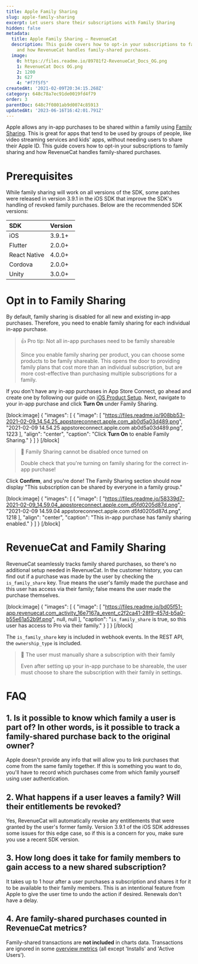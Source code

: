 ```yaml
---
title: Apple Family Sharing
slug: apple-family-sharing
excerpt: Let users share their subscriptions with Family Sharing
hidden: false
metadata:
  title: Apple Family Sharing – RevenueCat
  description: This guide covers how to opt-in your subscriptions to family sharing
    and how RevenueCat handles family-shared purchases.
  image:
    0: https://files.readme.io/89781f2-RevenueCat_Docs_OG.png
    1: RevenueCat Docs OG.png
    2: 1200
    3: 627
    4: "#f7f5f5"
createdAt: '2021-02-09T20:34:15.268Z'
category: 648c78a7ec91de0019fd4f79
order: 3
parentDoc: 648c7f0801ab9d0074c85913
updatedAt: '2023-06-16T16:42:01.791Z'
---
```

Apple allows any in-app purchases to be shared within a family using [Family Sharing](https://developer.apple.com/documentation/storekit/in-app_purchase/supporting_family_sharing_in_your_app). This is great for apps that tend to be used by groups of people, like video streaming services and kids' apps, without needing users to share their Apple ID. This guide covers how to opt-in your subscriptions to family sharing and how RevenueCat handles family-shared purchases.

# Prerequisites

While family sharing will work on all versions of the SDK, some patches were released in version 3.9.1 in the iOS SDK that improve the SDK's handling of revoked family purchases. Below are the recommended SDK versions:

| SDK          | Version |
| :----------- | :------ |
| iOS          | 3.9.1+  |
| Flutter      | 2.0.0+  |
| React Native | 4.0.0+  |
| Cordova      | 2.0.0+  |
| Unity        | 3.0.0+  |

# Opt in to Family Sharing

By default, family sharing is disabled for all new and existing in-app purchases. Therefore, you need to enable family sharing for each individual in-app purchase.

> 👍 Pro tip: Not all in-app purchases need to be family shareable
> 
> Since you enable family sharing per product, you can choose some products to be family shareable. This opens the door to providing family plans that cost more than an individual subscription, but are more cost-effective than purchasing multiple subscriptions for a family.

If you don't have any in-app purchases in App Store Connect, go ahead and create one by following our guide on [iOS Product Setup](doc:ios-products). Next, navigate to your in-app purchase and click **Turn On** under Family Sharing.

[block:image]
{
  "images": [
    {
      "image": [
        "https://files.readme.io/908bb53-2021-02-09_14.54.25_appstoreconnect.apple.com_ab0d5a03d489.png",
        "2021-02-09 14.54.25 appstoreconnect.apple.com ab0d5a03d489.png",
        1223
      ],
      "align": "center",
      "caption": "Click **Turn On** to enable Family Sharing."
    }
  ]
}
[/block]

> 🚧 Family Sharing cannot be disabled once turned on
> 
> Double check that you're turning on family sharing for the correct in-app purchase!

Click **Confirm**, and you're done! The Family Sharing section should now display "This subscription can be shared by everyone in a family group."

[block:image]
{
  "images": [
    {
      "image": [
        "https://files.readme.io/58339d7-2021-02-09_14.59.04_appstoreconnect.apple.com_d5fd0205d87d.png",
        "2021-02-09 14.59.04 appstoreconnect.apple.com d5fd0205d87d.png",
        1218
      ],
      "align": "center",
      "caption": "This in-app purchase has family sharing enabled."
    }
  ]
}
[/block]

# RevenueCat and Family Sharing

RevenueCat seamlessly tracks family shared purchases, so there's no additional setup needed in RevenueCat. In the customer history, you can find out if a purchase was made by the user by checking the `is_family_share` key. True means the user's family made the purchase and this user has access via their family; false means the user made the purchase themselves.

[block:image]
{
  "images": [
    {
      "image": [
        "https://files.readme.io/bd05f51-app.revenuecat.com_activity_16e7167a_event_c2f2ca41-28f9-457d-b5a0-b55e61a52b9f.png",
        null,
        null
      ],
      "caption": "`is_family_share` is true, so this user has access to Pro via their family."
    }
  ]
}
[/block]

The `is_family_share` key is included in webhook events. In the REST API, the `ownership_type` is included.

> 📘 The user must manually share a subscription with their family
> 
> Even after setting up your in-app purchase to be shareable, the user must choose to share the subscription with their family in settings.

# FAQ

## 1. Is it possible to know which family a user is part of? In other words, is it possible to track a family-shared purchase back to the original owner?

Apple doesn't provide any info that will allow you to link purchases that come from the same family together. If this is something you want to do, you'll have to record which purchases come from which family yourself using user authentication.

## 2. What happens if a user leaves a family? Will their entitlements be revoked?

Yes, RevenueCat will automatically revoke any entitlements that were granted by the user's former family. Version 3.9.1 of the iOS SDK addresses some issues for this edge case, so if this is a concern for you, make sure you use a recent SDK version.

## 3. How long does it take for family members to gain access to a new shared subscription?

It takes up to 1 hour after a user purchases a subscription and shares it for it to be available to their family members. This is an intentional feature from Apple to give the user time to undo the action if desired. Renewals don't have a delay.

## 4. Are family-shared purchases counted in RevenueCat metrics?

Family-shared transactions are **not included** in charts data. Transactions are ignored in some [overview metrics](doc:overview#metrics) (all except 'Installs' and 'Active Users').